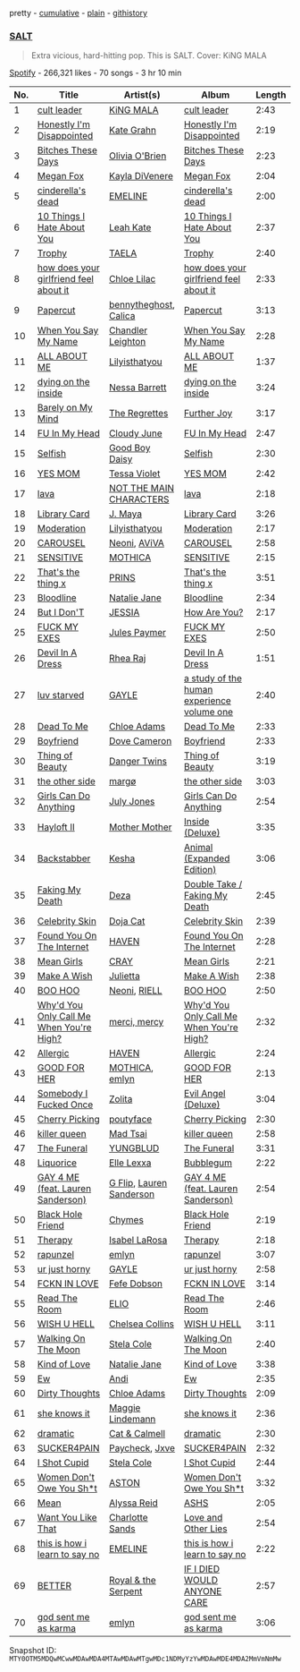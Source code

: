 pretty - [cumulative](/playlists/cumulative/37i9dQZF1DX6tPTxr8qwRe.md) - [plain](/playlists/plain/37i9dQZF1DX6tPTxr8qwRe) - [githistory](https://github.githistory.xyz/mackorone/spotify-playlist-archive/blob/main/playlists/plain/37i9dQZF1DX6tPTxr8qwRe)

### [SALT](https://open.spotify.com/playlist/37i9dQZF1DX6tPTxr8qwRe)

> Extra vicious, hard\-hitting pop\.  This is SALT\.  Cover: KiNG MALA

[Spotify](https://open.spotify.com/user/spotify) - 266,321 likes - 70 songs - 3 hr 10 min

| No. | Title | Artist(s) | Album | Length |
|---|---|---|---|---|
| 1 | [cult leader](https://open.spotify.com/track/55FBgJC917EN1RrVJENiB7) | [KiNG MALA](https://open.spotify.com/artist/5Lz5CnywFeg4Rs4l76OtG2) | [cult leader](https://open.spotify.com/album/19vsjfRk8H7PmyB2VE7YnK) | 2:43 |
| 2 | [Honestly I'm Disappointed](https://open.spotify.com/track/4XeELrZsC6BNUF9RjGdDx3) | [Kate Grahn](https://open.spotify.com/artist/3uKUYOnOlOpYj7quHnLtFv) | [Honestly I'm Disappointed](https://open.spotify.com/album/4ueJumymqxktXKi8uSfzF1) | 2:19 |
| 3 | [Bitches These Days](https://open.spotify.com/track/1Ls9hQqVRPIIWnylIlHg48) | [Olivia O'Brien](https://open.spotify.com/artist/1QRj3hoop9Mv5VvHQkwPEp) | [Bitches These Days](https://open.spotify.com/album/0B3EG9By8Xd8gTcNUYh0Wo) | 2:23 |
| 4 | [Megan Fox](https://open.spotify.com/track/3qboOCxreAR56KwFV8Zc7S) | [Kayla DiVenere](https://open.spotify.com/artist/6LmymAfsFtt2CaJSj9hdCn) | [Megan Fox](https://open.spotify.com/album/5aONnhSehA4r9V6BeCeC3C) | 2:04 |
| 5 | [cinderella's dead](https://open.spotify.com/track/5MWXOo8DJwgODtPGaietNz) | [EMELINE](https://open.spotify.com/artist/4S38gbKfKkEbty2YAIDIlV) | [cinderella's dead](https://open.spotify.com/album/7xynMeclusR20e0CXvvSOS) | 2:00 |
| 6 | [10 Things I Hate About You](https://open.spotify.com/track/1shKa7wLElW8CrbHOJk85M) | [Leah Kate](https://open.spotify.com/artist/6oWOHAOyBUn6aJlKIPJK9r) | [10 Things I Hate About You](https://open.spotify.com/album/0pIt9H9KU1FyhygpHAOs2l) | 2:37 |
| 7 | [Trophy](https://open.spotify.com/track/5igLTHeeq84I50vFL4ZS2j) | [TAELA](https://open.spotify.com/artist/0UpJN0IU36gOyMJLHYHTYq) | [Trophy](https://open.spotify.com/album/3DcH7VLRiXxiuWu91XjJy7) | 2:40 |
| 8 | [how does your girlfriend feel about it](https://open.spotify.com/track/6Z1nBzbcsdCvoLF2G3Cl35) | [Chloe Lilac](https://open.spotify.com/artist/2CUeVZl8E9ouggdBhyclFx) | [how does your girlfriend feel about it](https://open.spotify.com/album/5z3YYg8ZszvGO836MiYu1o) | 2:33 |
| 9 | [Papercut](https://open.spotify.com/track/2eWz1ODTF9DcKikcwxsc9A) | [bennytheghost](https://open.spotify.com/artist/2RhVihxqFGSR3bDu32i9B2), [Calica](https://open.spotify.com/artist/1gi49JL4LNUMlylXm5Z0ZG) | [Papercut](https://open.spotify.com/album/3FKnPiVfCOLhNeSlzpkJ3D) | 3:13 |
| 10 | [When You Say My Name](https://open.spotify.com/track/3a8b6uo4vnQSJroGhaNhgG) | [Chandler Leighton](https://open.spotify.com/artist/5zUeHMatct7zGjyIji9T4C) | [When You Say My Name](https://open.spotify.com/album/4xoST8PDJr9fDe8OKhT0a5) | 2:28 |
| 11 | [ALL ABOUT ME](https://open.spotify.com/track/3EtksbbfZ5mNPwMVkLhWhL) | [Lilyisthatyou](https://open.spotify.com/artist/4ExEi8SBEd3QRgwbGw2nHC) | [ALL ABOUT ME](https://open.spotify.com/album/2VK0WXTW6jGf4BsryzurVP) | 1:37 |
| 12 | [dying on the inside](https://open.spotify.com/track/6h1s7cKnUtsbRpE5bwnUTf) | [Nessa Barrett](https://open.spotify.com/artist/7pwufEBGfggjoI8twqlsmQ) | [dying on the inside](https://open.spotify.com/album/67sFRrnPbvz9Te28kO6Ktu) | 3:24 |
| 13 | [Barely on My Mind](https://open.spotify.com/track/7LigIDzs63Y4uFlZvNzCZq) | [The Regrettes](https://open.spotify.com/artist/67WNUxmM7y4WzHPAVzBu3E) | [Further Joy](https://open.spotify.com/album/1rM5i5ofhPY3hdPA5wcozJ) | 3:17 |
| 14 | [FU In My Head](https://open.spotify.com/track/5ZSV1Y3Cq2HkGOYOwxpClP) | [Cloudy June](https://open.spotify.com/artist/5sBBS3CQNPDzmuTJjYwnpa) | [FU In My Head](https://open.spotify.com/album/02FPQ0z3Xm5PkzTulKcfKT) | 2:47 |
| 15 | [Selfish](https://open.spotify.com/track/7eWHF1vaNW7W8W8GotYrlq) | [Good Boy Daisy](https://open.spotify.com/artist/48LeC49ZUI6oXfZrTA2QlL) | [Selfish](https://open.spotify.com/album/67pLH9BcT0kwLCfFErRuvO) | 2:30 |
| 16 | [YES MOM](https://open.spotify.com/track/3imd2WJDPDoIOyqDmw3plc) | [Tessa Violet](https://open.spotify.com/artist/5DD5GZd4ElmQTy9NleMvKJ) | [YES MOM](https://open.spotify.com/album/3vE82WGpKX2oHOC8qbCjOS) | 2:42 |
| 17 | [lava](https://open.spotify.com/track/5wn3o3cfK1cq740KQFEN1n) | [NOT THE MAIN CHARACTERS](https://open.spotify.com/artist/3zXPbW06DXFBAToUstfD1V) | [lava](https://open.spotify.com/album/28svVdd3XPgkmtoy1UbL9j) | 2:18 |
| 18 | [Library Card](https://open.spotify.com/track/4zQiuvLmOFXI9lRxBEeb94) | [J\. Maya](https://open.spotify.com/artist/6uFYqDeLIwfURuF1yxVqJU) | [Library Card](https://open.spotify.com/album/2F6Iz0xIZevO0WH1BwDSPn) | 3:26 |
| 19 | [Moderation](https://open.spotify.com/track/72S5jajFBvcVzkiPBjn680) | [Lilyisthatyou](https://open.spotify.com/artist/4ExEi8SBEd3QRgwbGw2nHC) | [Moderation](https://open.spotify.com/album/7H6kvlUzMf4bOfZXYySE6U) | 2:17 |
| 20 | [CAROUSEL](https://open.spotify.com/track/2oIwlCLMTmNm21n1V16phB) | [Neoni](https://open.spotify.com/artist/38wxcfNEqMwuPniHvplin5), [AViVA](https://open.spotify.com/artist/50tDsT4wwq8FCMJNkn1D67) | [CAROUSEL](https://open.spotify.com/album/0cVhAl4V39EyqY9iSg1SVL) | 2:58 |
| 21 | [SENSITIVE](https://open.spotify.com/track/7iOTB9EaWdIV7QmzDAGIce) | [MOTHICA](https://open.spotify.com/artist/1JhiIIXT9DWqEU3BYFZwGA) | [SENSITIVE](https://open.spotify.com/album/0o8Bu11t3vEILxUdzLyyBx) | 2:15 |
| 22 | [That's the thing x](https://open.spotify.com/track/6obaKy6dy2P9cNQPEKzA16) | [PRINS](https://open.spotify.com/artist/1aA95KMV62fwsApbrObQwq) | [That's the thing x](https://open.spotify.com/album/6m3nu19SylZYD3mVoL8ofF) | 3:51 |
| 23 | [Bloodline](https://open.spotify.com/track/7k0CjQfqiS0vHpvxMECarP) | [Natalie Jane](https://open.spotify.com/artist/5bfglVyGJppmmNoC2rhBUG) | [Bloodline](https://open.spotify.com/album/0ewvS55UVfLQPe9Ew7Xpre) | 2:34 |
| 24 | [But I Don'T](https://open.spotify.com/track/1BZ8ne2p76ugVsn5TBjeuL) | [JESSIA](https://open.spotify.com/artist/6DdbeAeBlrYj8bNToZv4TY) | [How Are You?](https://open.spotify.com/album/6JCn8Tk6OGj3t0YYG55zy7) | 2:17 |
| 25 | [FUCK MY EXES](https://open.spotify.com/track/03xqIbvagvjf3K75qqL0fC) | [Jules Paymer](https://open.spotify.com/artist/5RsYo1rckHPH2ERWm3tGeS) | [FUCK MY EXES](https://open.spotify.com/album/0HkYxUI2kqixf8MgY8fUhi) | 2:50 |
| 26 | [Devil In A Dress](https://open.spotify.com/track/0IidWnhWbmVcVa5vzXucav) | [Rhea Raj](https://open.spotify.com/artist/7inC0Ybb6OGEMB7GP8nfi1) | [Devil In A Dress](https://open.spotify.com/album/6ViBFxxd5c6e1WUCDbRMAk) | 1:51 |
| 27 | [luv starved](https://open.spotify.com/track/6FpU7rjYGiCScT8H7cEOpv) | [GAYLE](https://open.spotify.com/artist/2VSHKHBTiXWplO8lxcnUC9) | [a study of the human experience volume one](https://open.spotify.com/album/1oZ8mqRS1vJFZhSpc4WI4S) | 2:40 |
| 28 | [Dead To Me](https://open.spotify.com/track/6tPLIurCFf9MAGYvba94ub) | [Chloe Adams](https://open.spotify.com/artist/4B1bjBU8CLkIBTYTRklo2u) | [Dead To Me](https://open.spotify.com/album/0GgNNJPbQUpny8XErV9Vhw) | 2:33 |
| 29 | [Boyfriend](https://open.spotify.com/track/59CfNbkERJ3NoTXDvoURjj) | [Dove Cameron](https://open.spotify.com/artist/2W8yFh0Ga6Yf3jiayVxwkE) | [Boyfriend](https://open.spotify.com/album/4jUfPmvZGiRRJwULbfk1dc) | 2:33 |
| 30 | [Thing of Beauty](https://open.spotify.com/track/5fDbX9qCPLjBNZkZVnu19E) | [Danger Twins](https://open.spotify.com/artist/1YuielWiKfNC5Mh2GizHSO) | [Thing of Beauty](https://open.spotify.com/album/4nz28faAHZndFb42UEwf5P) | 3:19 |
| 31 | [the other side](https://open.spotify.com/track/28nGgL1ko5fj8M41SxPf94) | [margø](https://open.spotify.com/artist/2yClxSQHoqAeiYVhafSWKU) | [the other side](https://open.spotify.com/album/42rzcyCeL2t08zVCEukAnr) | 3:03 |
| 32 | [Girls Can Do Anything](https://open.spotify.com/track/6heGVcEj4wAyvdM9vg81kF) | [July Jones](https://open.spotify.com/artist/0sFyRdif7dRPjq9uHmsJlp) | [Girls Can Do Anything](https://open.spotify.com/album/21ZOZVvKJtmGn4OjW8f3wW) | 2:54 |
| 33 | [Hayloft II](https://open.spotify.com/track/0kYMwaQWABTkFff8AZjmYI) | [Mother Mother](https://open.spotify.com/artist/0e86yPdC41PGRkLp2Q1Bph) | [Inside \(Deluxe\)](https://open.spotify.com/album/03EqExvZuxLK86huLxGIa2) | 3:35 |
| 34 | [Backstabber](https://open.spotify.com/track/4GRFzKI7jTZ3kbMfouc7bn) | [Kesha](https://open.spotify.com/artist/6LqNN22kT3074XbTVUrhzX) | [Animal \(Expanded Edition\)](https://open.spotify.com/album/6fpLLJsDSSAlToEDW2jv4F) | 3:06 |
| 35 | [Faking My Death](https://open.spotify.com/track/44YHoy9N6uI61OREMY8Ax4) | [Deza](https://open.spotify.com/artist/2HoaVzOMwwXNauX5cjdXwg) | [Double Take / Faking My Death](https://open.spotify.com/album/78XiZKS2bbWsdqlZBd9pbd) | 2:45 |
| 36 | [Celebrity Skin](https://open.spotify.com/track/66bLKGXOk3kPWWHP7Tbrki) | [Doja Cat](https://open.spotify.com/artist/5cj0lLjcoR7YOSnhnX0Po5) | [Celebrity Skin](https://open.spotify.com/album/2y8KeBe1RXU46rnl4lpzHl) | 2:39 |
| 37 | [Found You On The Internet](https://open.spotify.com/track/5BhoSA4HfIzX1E1alpU2z0) | [HAVEN](https://open.spotify.com/artist/6xd3ACm5Dgf2Znj8abDUrd) | [Found You On The Internet](https://open.spotify.com/album/3VUlO3W9Ncy8XM7YjsSVxP) | 2:28 |
| 38 | [Mean Girls](https://open.spotify.com/track/1ACbgqWv4OYTqd3BBYVLVF) | [CRAY](https://open.spotify.com/artist/7pylhrS9HpyWwbTtmEqg9K) | [Mean Girls](https://open.spotify.com/album/0L0C2pdLE0gfdtXdivLbWd) | 2:21 |
| 39 | [Make A Wish](https://open.spotify.com/track/4zuYVAvlOW5rxDjyEzii6N) | [Julietta](https://open.spotify.com/artist/59GuvWzFy0o7wTJL81TVLV) | [Make A Wish](https://open.spotify.com/album/7nUfxVkgiGGaPddm8Y4ojp) | 2:38 |
| 40 | [BOO HOO](https://open.spotify.com/track/72JlIpEVjdNwFtffVJP2kK) | [Neoni](https://open.spotify.com/artist/38wxcfNEqMwuPniHvplin5), [RIELL](https://open.spotify.com/artist/0xD6n0wj7aqV5g5LcRNBUd) | [BOO HOO](https://open.spotify.com/album/340DkD2ALkoIfq553m5lgl) | 2:50 |
| 41 | [Why'd You Only Call Me When You're High?](https://open.spotify.com/track/7GzmBQVPlJ9blD0Qb7Dbq8) | [merci, mercy](https://open.spotify.com/artist/524oC8NzSWvqPbwiRkYSLH) | [Why'd You Only Call Me When You're High?](https://open.spotify.com/album/2IclBimd3mgbt2bs23k6Lv) | 2:32 |
| 42 | [Allergic](https://open.spotify.com/track/28CBk22DxTyK3uJt80fZTj) | [HAVEN](https://open.spotify.com/artist/6xd3ACm5Dgf2Znj8abDUrd) | [Allergic](https://open.spotify.com/album/2ci6xkWQQXTaCEk5FMYV0g) | 2:24 |
| 43 | [GOOD FOR HER](https://open.spotify.com/track/76YyKbh4QI8Sfxm9Id2mBz) | [MOTHICA](https://open.spotify.com/artist/1JhiIIXT9DWqEU3BYFZwGA), [emlyn](https://open.spotify.com/artist/1qMJAm3nqZq6AsqeaAk2m1) | [GOOD FOR HER](https://open.spotify.com/album/4HSsLhmoneSVz1GmqFTFdK) | 2:13 |
| 44 | [Somebody I Fucked Once](https://open.spotify.com/track/1TLgTsRiX4P55KUOOGjYHu) | [Zolita](https://open.spotify.com/artist/7nnTzZ5tZrPx14iDnmjksU) | [Evil Angel \(Deluxe\)](https://open.spotify.com/album/7JpzGCHmVPWG9zvBdexIqd) | 3:04 |
| 45 | [Cherry Picking](https://open.spotify.com/track/53XLxGfbbHqFC7U6h21raj) | [poutyface](https://open.spotify.com/artist/0H44O4IYqpTOGx4c5nV37f) | [Cherry Picking](https://open.spotify.com/album/285nPVh4Kx9Iwe2qRkO7F8) | 2:30 |
| 46 | [killer queen](https://open.spotify.com/track/0qo1JukfClmpHnUOJxpFXi) | [Mad Tsai](https://open.spotify.com/artist/5C2iFRY2UldL2hv9THw4aB) | [killer queen](https://open.spotify.com/album/09h4w3F8jXAQnbYmGYktRR) | 2:58 |
| 47 | [The Funeral](https://open.spotify.com/track/799vfa9SphWopM5qUnxYRU) | [YUNGBLUD](https://open.spotify.com/artist/6Ad91Jof8Niiw0lGLLi3NW) | [The Funeral](https://open.spotify.com/album/4ahAi44tIEwj2r91oHKrgw) | 3:31 |
| 48 | [Liquorice](https://open.spotify.com/track/3Ze8TIoX3bV1OZVAxguX6j) | [Elle Lexxa](https://open.spotify.com/artist/2cBDh8dCO4LQaSq07uvzve) | [Bubblegum](https://open.spotify.com/album/4dhOZl5rUI3oXRGLAFQfCc) | 2:22 |
| 49 | [GAY 4 ME \(feat\. Lauren Sanderson\)](https://open.spotify.com/track/1ZpcR68PKaoz8DpQDRqFEE) | [G Flip](https://open.spotify.com/artist/4SdIXLzfabqU61iK7SnKAU), [Lauren Sanderson](https://open.spotify.com/artist/06vRrrjT3DBRkhBlXoBdYj) | [GAY 4 ME \(feat\. Lauren Sanderson\)](https://open.spotify.com/album/2ZPgzxiWsWCmCaC9jzNumu) | 2:54 |
| 50 | [Black Hole Friend](https://open.spotify.com/track/78irBGVYCFS8UeuEjatKzR) | [Chymes](https://open.spotify.com/artist/2aenOcvulZ1Zltq7bAdbi4) | [Black Hole Friend](https://open.spotify.com/album/1a6I3qRj7ojopif2jXoXEV) | 2:19 |
| 51 | [Therapy](https://open.spotify.com/track/0wvj3kJpZIyu7eYfxeKn3g) | [Isabel LaRosa](https://open.spotify.com/artist/5arKwJZEvT5uKq4o0JfqR4) | [Therapy](https://open.spotify.com/album/5c0knxfQLKoNV5BwB7DKWH) | 2:18 |
| 52 | [rapunzel](https://open.spotify.com/track/1mT8ynmtag8TCA01FUujxl) | [emlyn](https://open.spotify.com/artist/1qMJAm3nqZq6AsqeaAk2m1) | [rapunzel](https://open.spotify.com/album/2HSYHoAuFyiu7XXr9lePEy) | 3:07 |
| 53 | [ur just horny](https://open.spotify.com/track/02gGfhPHk5NuN0mgbKpU4Y) | [GAYLE](https://open.spotify.com/artist/2VSHKHBTiXWplO8lxcnUC9) | [ur just horny](https://open.spotify.com/album/2LhBsI65bqTpO8pVlZhK0A) | 2:58 |
| 54 | [FCKN IN LOVE](https://open.spotify.com/track/2UN1L1asI3uKQCijznnz8Z) | [Fefe Dobson](https://open.spotify.com/artist/0mzTssRDPIQVH5wSNzOdFZ) | [FCKN IN LOVE](https://open.spotify.com/album/6E9vd6KQ1xdRmiwx7YmGO9) | 3:14 |
| 55 | [Read The Room](https://open.spotify.com/track/1Vm75Mw5XfvrT7NEgM9W8p) | [ELIO](https://open.spotify.com/artist/6xgvgzXNv3ymcITXTrxRaA) | [Read The Room](https://open.spotify.com/album/66hA0bftjpanygAoCYZhou) | 2:46 |
| 56 | [WISH U HELL](https://open.spotify.com/track/2OpUJfXLRo0Tk1q4Uo0iVu) | [Chelsea Collins](https://open.spotify.com/artist/7BtP9ddB2rW3Q5TDfsI5YG) | [WISH U HELL](https://open.spotify.com/album/5gWxq8KmRs1opcukXf7q5H) | 3:11 |
| 57 | [Walking On The Moon](https://open.spotify.com/track/5o6XukezQCeF9aLPyS1jOz) | [Stela Cole](https://open.spotify.com/artist/1PlWf6idMAz65Luiq6aOY9) | [Walking On The Moon](https://open.spotify.com/album/3DK47cdBduFGS7RiAsLz65) | 2:40 |
| 58 | [Kind of Love](https://open.spotify.com/track/27q9snUZ3LptuVJyXgrHPk) | [Natalie Jane](https://open.spotify.com/artist/5bfglVyGJppmmNoC2rhBUG) | [Kind of Love](https://open.spotify.com/album/68g8IaUYJTGfMnhTr661c0) | 3:38 |
| 59 | [Ew](https://open.spotify.com/track/5uucqkAbfZCxwdTWolFyju) | [Andi](https://open.spotify.com/artist/7fEXIS5LgSLbCdzTePqe0V) | [Ew](https://open.spotify.com/album/3Q4uaS3TVjQg4dsX0fn8F6) | 2:35 |
| 60 | [Dirty Thoughts](https://open.spotify.com/track/3ngV3q1Mplay2vhxAwamZP) | [Chloe Adams](https://open.spotify.com/artist/4B1bjBU8CLkIBTYTRklo2u) | [Dirty Thoughts](https://open.spotify.com/album/4fx89RUIG0uiPUebkD3iil) | 2:09 |
| 61 | [she knows it](https://open.spotify.com/track/5EjlKmbefO401Kra4OoN83) | [Maggie Lindemann](https://open.spotify.com/artist/0uGk2czvcpWQA383Im6ajf) | [she knows it](https://open.spotify.com/album/3gK9p6wdFwQHlEwBoYxhSD) | 2:36 |
| 62 | [dramatic](https://open.spotify.com/track/5uBlr2RNpuu3n7ROgiQa7w) | [Cat & Calmell](https://open.spotify.com/artist/0SaaipFXHYbYDLDB6atAoR) | [dramatic](https://open.spotify.com/album/2uIYbXxbgDyGpndqhhHQS9) | 2:30 |
| 63 | [SUCKER4PAIN](https://open.spotify.com/track/5pZdqQTXSH5A1tLYg3JiPw) | [Paycheck](https://open.spotify.com/artist/1xd5p7u9w8mQc2nU8GwBib), [Jxve](https://open.spotify.com/artist/2WupjRbsK0tgRY3pFyF37o) | [SUCKER4PAIN](https://open.spotify.com/album/7wMQoZWDeXJBeldAlKWMs2) | 2:32 |
| 64 | [I Shot Cupid](https://open.spotify.com/track/72vVa7iyvVtjeaNDJfVBYq) | [Stela Cole](https://open.spotify.com/artist/1PlWf6idMAz65Luiq6aOY9) | [I Shot Cupid](https://open.spotify.com/album/38nZDy1K9V2jdxZwSoRBnp) | 2:44 |
| 65 | [Women Don't Owe You Sh\*t](https://open.spotify.com/track/6HoZUmprRfFWO1CaqkiBUP) | [ASTON](https://open.spotify.com/artist/6z4NUKuKEzIzo28BPOjVof) | [Women Don't Owe You Sh\*t](https://open.spotify.com/album/2S1oHdSgzillUEO1juCGaX) | 3:32 |
| 66 | [Mean](https://open.spotify.com/track/2SniviLus5g8LNMCpObLx4) | [Alyssa Reid](https://open.spotify.com/artist/6okAv2ACUPrUrwux2B17Rc) | [ASHS](https://open.spotify.com/album/6OTXcfrNRCVHiuvf6rsPaG) | 2:05 |
| 67 | [Want You Like That](https://open.spotify.com/track/4VhiUBbGZd374klScom1cp) | [Charlotte Sands](https://open.spotify.com/artist/2cAXhrWAztXGwk6r15ibW2) | [Love and Other Lies](https://open.spotify.com/album/2Ae1hm2uugZMTBV9jZSuT9) | 2:54 |
| 68 | [this is how i learn to say no](https://open.spotify.com/track/4yb8suVmTLxvSb8hT6EmT6) | [EMELINE](https://open.spotify.com/artist/4S38gbKfKkEbty2YAIDIlV) | [this is how i learn to say no](https://open.spotify.com/album/3iW6t3t4c18qRC8NjvHenG) | 2:22 |
| 69 | [BETTER](https://open.spotify.com/track/2QgZpszbkDWUYtf0Khmrge) | [Royal & the Serpent](https://open.spotify.com/artist/64EHXDoln95lnccszdPum0) | [IF I DIED WOULD ANYONE CARE](https://open.spotify.com/album/0Ze8BkvkvoZ9VmiIM7s2hQ) | 2:57 |
| 70 | [god sent me as karma](https://open.spotify.com/track/6Y3AYLsKkGaMYCRC0OGzy3) | [emlyn](https://open.spotify.com/artist/1qMJAm3nqZq6AsqeaAk2m1) | [god sent me as karma](https://open.spotify.com/album/7jUoT7TNoh0SdI4yS5K6tp) | 3:06 |

Snapshot ID: `MTY0OTM5MDQwMCwwMDAwMDA4MTAwMDAwMTgwMDc1NDMyYzYwMDAwMDE4MDA2MmVmNmMw`
